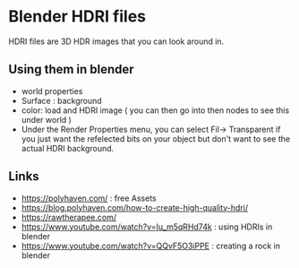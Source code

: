 # Blender HDRI files

HDRI files are 3D HDR images that you can look around in.

## Using them in blender
- world properties
- Surface : background
- color: load and HDRI image
( you can then go into then nodes to see this under world )
- Under the Render Properties menu, you can select Fil-> Transparent if you just want the refelected bits on your object but don't want to see the actual HDRI background.

## Links
- https://polyhaven.com/ : free Assets 
- https://blog.polyhaven.com/how-to-create-high-quality-hdri/
- https://rawtherapee.com/
- https://www.youtube.com/watch?v=Iu_m5qRHd74k : using HDRIs in blender
- https://www.youtube.com/watch?v=QQvF5O3iPPE : creating a rock in blender

